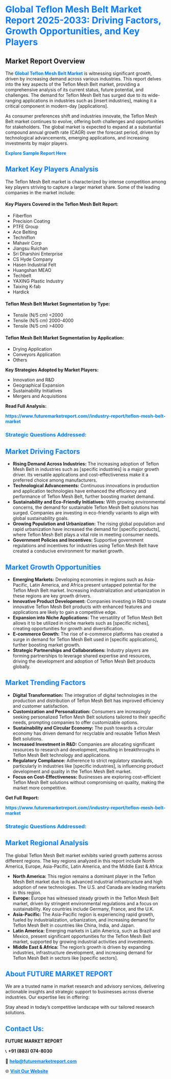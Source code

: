 <h1 style="color: #007BFF;">Global Teflon Mesh Belt Market Report 2025-2033: Driving Factors, Growth Opportunities, and Key Players</h1>

<section id="overview">
<h2>Market Report Overview</h2>
<p>The <a href="https://www.futuremarketreport.com//industry-report/teflon-mesh-belt-market" style="color: #007BFF; text-decoration: none;"><strong>Global Teflon Mesh Belt Market</strong></a> is witnessing significant growth, driven by increasing demand across various industries. This report delves into the key aspects of the Teflon Mesh Belt market, providing a comprehensive analysis of its current status, future potential, and challenges. The demand for Teflon Mesh Belt has surged due to its wide-ranging applications in industries such as [insert industries], making it a critical component in modern-day [applications].</p>
<p>As consumer preferences shift and industries innovate, the Teflon Mesh Belt market continues to evolve, offering both challenges and opportunities for stakeholders. The global market is expected to expand at a substantial compound annual growth rate (CAGR) over the forecast period, driven by technological advancements, emerging applications, and increasing investments by major players.</p>
</section>

<section id="overview">
<p><a href="https://www.futuremarketreport.com//request-sample/reportId=86690" style="color: #007BFF; text-decoration: none;"><strong>Explore Sample Report Here</strong></a></p>
</section>

<section id="key-players">
<h2 style="color: #007BFF;">Market Key Players Analysis</h2>
<p>The Teflon Mesh Belt market is characterized by intense competition among key players striving to capture a larger market share. Some of the leading companies in the market include:</p>
<h4>Key Players Covered in the Teflon Mesh Belt Report:</h4>
<ul><li>Fiberflon</li><li>Precision Coating</li><li>PTFE Group</li><li>Ace Belting</li><li>Techniflon</li><li>Mahavir Corp</li><li>Jiangsu Ruichan</li><li>Sri Dharshini Enterprise</li><li>CS Hyde Company</li><li>Hasen Industrial Felt</li><li>Huangshan MEAO</li><li>Techbelt</li><li>YAXING Plastic Industry</li><li>Taixing K-fab</li><li>Hardick</li></ul>
<h4>Teflon Mesh Belt Market Segmentation by Type:</h4>
<ul><li>Tensile (N/5 cm) &lt;2000</li><li>Tensile (N/5 cm) 2000-4000</li><li>Tensile (N/5 cm) &gt;4000</li></ul>

<h4>Teflon Mesh Belt Market Segmentation by Application:</h4>
<ul><li>Drying Application</li><li>Conveyors Application</li><li>Others</li></ul>
<p><strong>Key Strategies Adopted by Market Players:</strong></p>
<ul>
<li>Innovation and R&D</li>
<li>Geographical Expansion</li>
<li>Sustainability Initiatives</li>
<li>Mergers and Acquisitions</li>
</ul>
</section>

<section>
<p><strong>Read Full Analysis: </strong></p><a href="https://www.futuremarketreport.com//industry-report/teflon-mesh-belt-market" style="color: #007BFF; text-decoration: none;"><strong>https://www.futuremarketreport.com//industry-report/teflon-mesh-belt-market</strong></a>
<h3 style="color: #007BFF;">Strategic Questions Addressed:</h3>
</section>

<section id="driving-factors">
<h2 style="color: #007BFF;">Market Driving Factors</h2>
<ul>
<li><strong>Rising Demand Across Industries:</strong> The increasing adoption of Teflon Mesh Belt in industries such as [specific industries] is a major growth driver. Its versatile applications and cost-effectiveness make it a preferred choice among manufacturers.</li>
<li><strong>Technological Advancements:</strong> Continuous innovations in production and application technologies have enhanced the efficiency and performance of Teflon Mesh Belt, further boosting market demand.</li>
<li><strong>Sustainability and Eco-Friendly Initiatives:</strong> With growing environmental concerns, the demand for sustainable Teflon Mesh Belt solutions has surged. Companies are investing in eco-friendly variants to align with global sustainability goals.</li>
<li><strong>Growing Population and Urbanization:</strong> The rising global population and rapid urbanization have increased the demand for [specific products], where Teflon Mesh Belt plays a vital role in meeting consumer needs.</li>
<li><strong>Government Policies and Incentives:</strong> Supportive government regulations and incentives for industries using Teflon Mesh Belt have created a conducive environment for market growth.</li>
</ul>
</section>

<section id="growth-opportunities">
<h2 style="color: #007BFF;">Market Growth Opportunities</h2>
<ul>
<li><strong>Emerging Markets:</strong> Developing economies in regions such as Asia-Pacific, Latin America, and Africa present untapped potential for the Teflon Mesh Belt market. Increasing industrialization and urbanization in these regions are key growth drivers.</li>
<li><strong>Innovative Product Development:</strong> Companies investing in R&D to create innovative Teflon Mesh Belt products with enhanced features and applications are likely to gain a competitive edge.</li>
<li><strong>Expansion into Niche Applications:</strong> The versatility of Teflon Mesh Belt allows it to be utilized in niche markets such as [specific niches], creating opportunities for growth and diversification.</li>
<li><strong>E-commerce Growth:</strong> The rise of e-commerce platforms has created a surge in demand for Teflon Mesh Belt used in [specific applications], further boosting market growth.</li>
<li><strong>Strategic Partnerships and Collaborations:</strong> Industry players are forming partnerships to leverage shared expertise and resources, driving the development and adoption of Teflon Mesh Belt products globally.</li>
</ul>
</section>

<section id="trending-factors">
<h2 style="color: #007BFF;">Market Trending Factors</h2>
<ul>
<li><strong>Digital Transformation:</strong> The integration of digital technologies in the production and distribution of Teflon Mesh Belt has improved efficiency and customer satisfaction.</li>
<li><strong>Customization and Personalization:</strong> Consumers are increasingly seeking personalized Teflon Mesh Belt solutions tailored to their specific needs, prompting companies to offer customizable options.</li>
<li><strong>Sustainability and Circular Economy:</strong> The push towards a circular economy has driven demand for recyclable and reusable Teflon Mesh Belt solutions.</li>
<li><strong>Increased Investment in R&D:</strong> Companies are allocating significant resources to research and development, resulting in breakthroughs in Teflon Mesh Belt technology and applications.</li>
<li><strong>Regulatory Compliance:</strong> Adherence to strict regulatory standards, particularly in industries like [specific industries], is influencing product development and quality in the Teflon Mesh Belt market.</li>
<li><strong>Focus on Cost-Effectiveness:</strong> Businesses are exploring cost-efficient Teflon Mesh Belt solutions without compromising on quality, making the market more competitive.</li>
</ul>
</section>

<section>
<p><strong>Get Full Report: </strong></p><a href="https://www.futuremarketreport.com//industry-report/teflon-mesh-belt-market" style="color: #007BFF; text-decoration: none;"><strong>https://www.futuremarketreport.com//industry-report/teflon-mesh-belt-market</strong></a>
<h3 style="color: #007BFF;">Strategic Questions Addressed:</h3>
</section>


<section id="regional-analysis">
<h2 style="color: #007BFF;">Market Regional Analysis</h2>
<p>The global Teflon Mesh Belt market exhibits varied growth patterns across different regions. The key regions analyzed in this report include North America, Europe, Asia-Pacific, Latin America, and the Middle East & Africa:</p>
<ul>
<li><strong>North America:</strong> This region remains a dominant player in the Teflon Mesh Belt market due to its advanced industrial infrastructure and high adoption of new technologies. The U.S. and Canada are leading markets in this region.</li>
<li><strong>Europe:</strong> Europe has witnessed steady growth in the Teflon Mesh Belt market, driven by stringent environmental regulations and a focus on sustainability. Key countries include Germany, France, and the U.K.</li>
<li><strong>Asia-Pacific:</strong> The Asia-Pacific region is experiencing rapid growth, fueled by industrialization, urbanization, and increasing demand for Teflon Mesh Belt in countries like China, India, and Japan.</li>
<li><strong>Latin America:</strong> Emerging markets in Latin America, such as Brazil and Mexico, present significant opportunities for the Teflon Mesh Belt market, supported by growing industrial activities and investments.</li>
<li><strong>Middle East & Africa:</strong> The region’s growth is driven by expanding industries, infrastructure development, and increasing demand for Teflon Mesh Belt in sectors like [specific sectors].</li>
</ul>
</section>

<footer>
<h2 style="color: #007BFF;">About FUTURE MARKET REPORT</h2>
<p>We are a trusted name in market research and advisory services, delivering actionable insights and strategic support to businesses across diverse industries. Our expertise lies in offering:</p>

<p>Stay ahead in today’s competitive landscape with our tailored research solutions.</p>

<h2 style="color: #007BFF;">Contact Us:</h2>
<p><strong>FUTURE MARKET REPORT</strong></p>
<p>📞 <strong>+91 (883) 074-8030</strong></p>
<p>📧 <strong><a href="mailto:help@futuremarketreport.com" style="color: #007BFF;">help@futuremarketreport.com</a></strong></p>
<p>🌐 <strong><a href="https://www.futuremarketreport.com/" style="color: #007BFF;">Visit Our Website</a></strong></p>
</footer>